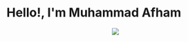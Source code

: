 # Hello!, I'm Muhammad Afham

<p align="center">
  <a href="https://skillicons.dev">
    <img src="https://skillicons.dev/icons?i=git,react" />
  </a>
</p>
